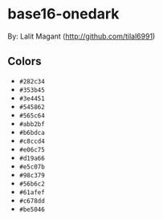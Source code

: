 # base16-onedark

By: Lalit Magant (http://github.com/tilal6991)

## Colors

* `#282c34`
* `#353b45`
* `#3e4451`
* `#545862`
* `#565c64`
* `#abb2bf`
* `#b6bdca`
* `#c8ccd4`
* `#e06c75`
* `#d19a66`
* `#e5c07b`
* `#98c379`
* `#56b6c2`
* `#61afef`
* `#c678dd`
* `#be5046`
